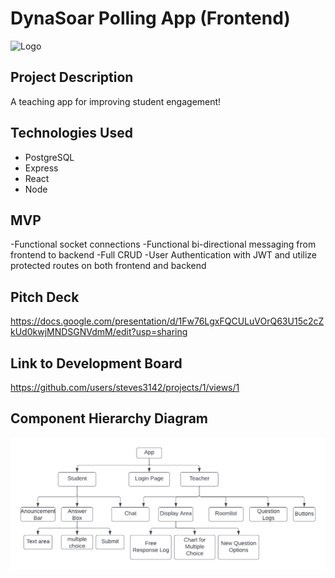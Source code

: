# DynaSoar Polling App (Frontend)

![Logo](https://i.imgur.com/AVXkMzZ.jpg)

## Project Description

A teaching app for improving student engagement! 

## Technologies Used

- PostgreSQL
- Express
- React
- Node 

## MVP 

-Functional socket connections
-Functional bi-directional messaging from frontend to backend
-Full CRUD
-User Authentication with JWT and utilize protected routes on both frontend and backend

## Pitch Deck 

https://docs.google.com/presentation/d/1Fw76LgxFQCULuVOrQ63U15c2cZkUd0kwjMNDSGNVdmM/edit?usp=sharing

## Link to Development Board

https://github.com/users/steves3142/projects/1/views/1

## Component Hierarchy Diagram

![ERD](CHD.png)

